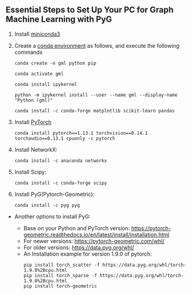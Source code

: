 

## Essential Steps to Set Up Your PC for Graph Machine Learning with PyG

1. Install [miniconda3](https://docs.conda.io/en/latest/miniconda.html)

2. Create a [conda environment](https://conda.io/projects/conda/en/latest/user-guide/tasks/manage-environments.html) as follows, and execute the following commands

    ```
    conda create -n gml python pip
    ```
    ```
    conda activate gml
    ```
    ```
    conda install ipykernel
    ```  
    ```
    python -m ipykernel install --user --name gml --display-name "Python (gml)"
    ```
    ```
    conda install -c conda-forge matplotlib scikit-learn pandas
    ```

4. Install [PyTorch](https://pytorch.org/get-started/previous-versions/)
    ```
    conda install pytorch==1.13.1 torchvision==0.14.1 torchaudio==0.13.1 cpuonly -c pytorch
    ```

5. Install NetworkX:
    ```
    conda install -c anaconda networkx
    ```

6. Install Scipy:
    ```
    conda install -c conda-forge scipy
    ```

7. Install PyG(Pytorch-Geometric):
    ```
    conda install -c pyg pyg
    ```

- Another options to install PyG:

  - Base on your Python and PyTorch version: https://pytorch-geometric.readthedocs.io/en/latest/install/installation.html
  - For newer versions: https://pytorch-geometric.com/whl/
  - For older versions: https://data.pyg.org/whl/
  - An Installation example for version 1.9.0 of pytorch:
      ```
      pip install torch_scatter -f https://data.pyg.org/whl/torch-1.9.0%2Bcpu.html
      pip install torch_sparse -f https://data.pyg.org/whl/torch-1.9.0%2Bcpu.html
      pip install torch-geometric
      ```  

